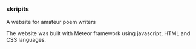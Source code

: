 ### skripits
A website for amateur poem writers

The website was built with Meteor framework using javascript, HTML and CSS languages.

